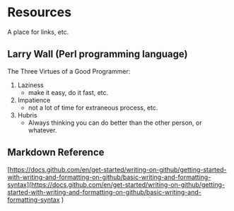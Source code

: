 # Resources

A place for links, etc. 


## Larry Wall (Perl programming language)

The Three Virtues of a Good Programmer:

1. Laziness
    - make it easy, do it fast, etc.
2. Impatience
    - not a lot of time for extraneous process, etc.
3. Hubris
    - Always thinking you can do better than the other person, or whatever.


## Markdown Reference

[https://docs.github.com/en/get-started/writing-on-github/getting-started-with-writing-and-formatting-on-github/basic-writing-and-formatting-syntax](https://docs.github.com/en/get-started/writing-on-github/getting-started-with-writing-and-formatting-on-github/basic-writing-and-formatting-syntax
)

